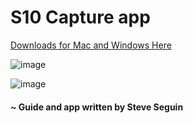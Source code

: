 # S10 Capture app

<a href="https://github.com/steveseguin/s10capture/releases/">Downloads for Mac and Windows Here</a>

![image](https://user-images.githubusercontent.com/2575698/92375560-441eff00-f0cf-11ea-8323-71186fc7c585.png)

![image](https://user-images.githubusercontent.com/2575698/92375617-5bf68300-f0cf-11ea-9041-3202c90144cd.png)

#### ~ Guide and app written by Steve Seguin
